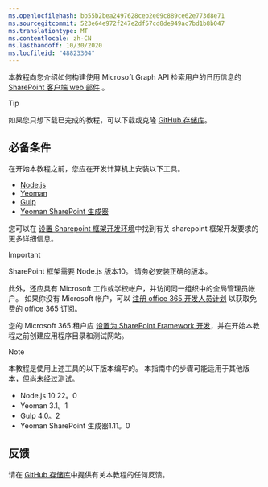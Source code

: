 ```yaml
---
ms.openlocfilehash: bb55b2bea2497628ceb2e09c889ce62e773d8e71
ms.sourcegitcommit: 523e64e972f247e2df57cd8de949ac7bd1b8b047
ms.translationtype: MT
ms.contentlocale: zh-CN
ms.lasthandoff: 10/30/2020
ms.locfileid: "48823304"
---
```

<!-- markdownlint-disable MD002 MD041 -->

本教程向您介绍如何构建使用 Microsoft Graph API 检索用户的日历信息的 [SharePoint 客户端 web 部件](https://docs.microsoft.com/sharepoint/dev/spfx/web-parts/overview-client-side-web-parts) 。

> [!TIP]
> 如果您只想下载已完成的教程，可以下载或克隆 [GitHub 存储库](https://github.com/microsoftgraph/msgraph-training-spfx)。

## <a name="prerequisites"></a>必备条件

在开始本教程之前，您应在开发计算机上安装以下工具。

- [Node.js](https://nodejs.org/en/download/releases/)
- [Yeoman](https://yeoman.io/)
- [Gulp](https://gulpjs.com/)
- [Yeoman SharePoint 生成器](https://docs.microsoft.com/sharepoint/dev/spfx/toolchain/scaffolding-projects-using-yeoman-sharepoint-generator)

您可以在 [设置 Sharepoint 框架开发环境](https://docs.microsoft.com/sharepoint/dev/spfx/set-up-your-development-environment)中找到有关 sharepoint 框架开发要求的更多详细信息。

> [!IMPORTANT]
> SharePoint 框架需要 Node.js 版本10。 请务必安装正确的版本。

此外，还应具有 Microsoft 工作或学校帐户，并访问同一组织中的全局管理员帐户。 如果你没有 Microsoft 帐户，可以 [注册 office 365 开发人员计划](https://developer.microsoft.com/office/dev-program) 以获取免费的 office 365 订阅。

您的 Microsoft 365 租户应 [设置为 SharePoint Framework 开发](https://docs.microsoft.com/sharepoint/dev/spfx/set-up-your-developer-tenant)，并在开始本教程之前创建应用程序目录和测试网站。

> [!NOTE]
> 本教程是使用上述工具的以下版本编写的。 本指南中的步骤可能适用于其他版本，但尚未经过测试。
>
> - Node.js 10.22。0
> - Yeoman 3.1。1
> - Gulp 4.0。2
> - Yeoman SharePoint 生成器1.11。0

## <a name="feedback"></a>反馈

请在 [GitHub 存储库](https://github.com/microsoftgraph/msgraph-training-spfx)中提供有关本教程的任何反馈。

